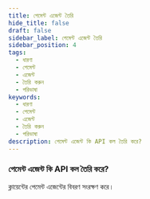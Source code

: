 ```yaml
---
title: পেমেন্ট এজেন্ট তৈরি
hide_title: false
draft: false
sidebar_label: পেমেন্ট এজেন্ট তৈরি
sidebar_position: 4
tags:
  - ধারণা
  - পেমেন্ট
  - এজেন্ট
  - তৈরি করুন
  - পরিভাষা
keywords:
  - ধারণা
  - পেমেন্ট
  - এজেন্ট
  - তৈরি করুন
  - পরিভাষা
description: পেমেন্ট এজেন্ট কি API কল তৈরি করে?
---
```


### পেমেন্ট এজেন্ট কি API কল তৈরি করে?

ক্লায়েন্টের পেমেন্ট এজেন্টের বিবরণ সংরক্ষণ করে।
